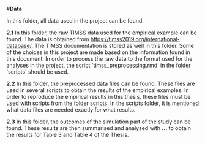 #**Data**

In this folder, all data used in the project can be found.


**2.1** 
In this folder, the raw TIMSS data used for the empirical example can be found. The data is obtained from https://timss2019.org/international-database/.
The TIMSS documentation is stored as well in this folder. Some of the choices in this project are made based on the information found in this document.
In order to process the raw data to the format used for the analyses in the project, the script 'timss_preprocessing.rmd' in the folder 'scripts' should be used.

**2.2** 
In this folder, the preprocessed data files can be found. These files are used in several scripts to obtain the results of the empirical examples. 
In order to reproduce the empirical results in this thesis, these files must be used with scripts from the folder scripts.
In the scripts folder, it is mentioned what data files are needed exactly for what results.

**2.3** 
In this folder, the outcomes of the simulation part of the study can be found. These results are then summarised and analysed with **...** to obtain the results for Table 3 and Table 4 of the Thesis.
